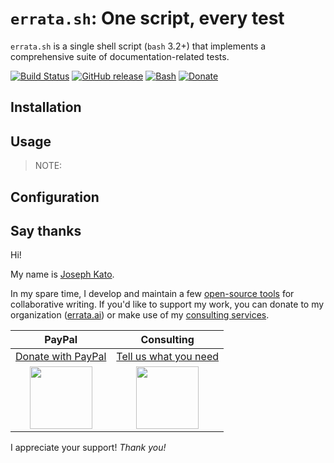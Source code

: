 # `errata.sh`: One script, every test

`errata.sh` is a single shell script (`bash` 3.2+) that implements a comprehensive suite of documentation-related tests.

<p>
      <a href="https://travis-ci.org/errata-ai/errata.sh"><img src="https://img.shields.io/travis/errata-ai/errata.sh/master.svg?style=flat-square&amp;logo=travis" alt="Build Status" /></a>
      <a href="https://github.com/errata-ai/errata.sh/releases"><img src="https://img.shields.io/github/release/errata-ai/vale.svg?style=flat-square&amp;logo=github&amp;logoColor=white" alt="GitHub release" /></a>
      <a href="https://github.com/errata-ai/errata.sh/blob/master/LICENSE"><img src="https://img.shields.io/badge/license-MIT-lightgrey.svg?style=flat-square&amp;logo=data:image/png;base64,iVBORw0KGgoAAAANSUhEUgAAAA4AAAAQBAMAAADUulMJAAAAAXNSR0IB2cksfwAAACFQTFRFAAAA////////////////////////////////////////zyHr+QAAAAt0Uk5TACDfgP/g0M9AwPBjtNY0AAAACXBIWXMAAA7EAAAOxAGVKw4bAAAAX0lEQVR4nGNggANGJQEwzexiAOGHQvgpLu5AksUlwYXNxYGBw4PBhaGlgYHTEkhPnsDQydngwjFhBsMMjgkunA2dDEtcAly4XFwZWl2B4iERIANcIOazuRRAKBcIAwwAE2YSVHVgIGMAAAAASUVORK5CYII=" alt="Bash" /></a>
      <a href="#donate"><img src="https://img.shields.io/badge/say-thanks-ff69b4.svg?style=flat-square&amp;logo=gratipay&amp;logoColor=white" alt="Donate" /></a>
    </p>

## Installation

## Usage

> NOTE:

## Configuration

## Say thanks

Hi!

My name is [Joseph Kato](https://github.com/jdkato).

In my spare time, I develop and maintain a few [open-source tools](https://github.com/errata-ai) for collaborative writing. If you'd like to support my work, you can donate to my organization ([errata.ai](https://errata.ai/)) or make use of my [consulting services](https://errata.ai/about/).

| PayPal | Consulting |
|:-----------------:|:-------:|
| [Donate with PayPal][donate-card-url] | [Tell us what you need](https://errata.ai/about/) |
| <img src="https://user-images.githubusercontent.com/8785025/46446617-4681bd00-c732-11e8-9683-37a1979df769.png" width="100px"/> | <img src="https://user-images.githubusercontent.com/8785025/46446894-b2b0f080-c733-11e8-807a-9f8b2f41b246.png" width="100px"/> |

I appreciate your support! _Thank you!_

[donate-card-url]: https://www.paypal.com/cgi-bin/webscr?cmd=_s-xclick&hosted_button_id=BYUW6FHU86M62
